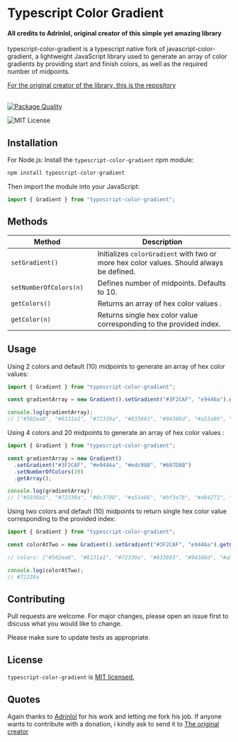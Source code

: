 <div>
    <h1>Typescript Color Gradient</h1>
    <h4>All credits to Adrinlol, original creator of this simple yet amazing library</h4>
    <p>typescript-color-gradient is a typescript native fork of javascript-color-gradient, a lightweight JavaScript library used to generate an array of color gradients by providing start and finish colors, as well as the required number of midpoints.</p>
    <a href="https://github.com/Adrinlol/javascript-color-gradient" style="font-size: xl">For the original creator of the library, this is the repository</a>
</div>
<br />

[![Package Quality](https://packagequality.com/badge/typescript-color-gradient.png)](https://packagequality.com/#?package=typescript-color-gradient)

![MIT License](https://img.shields.io/npm/l/javascript-color-gradient) 

## Installation

For Node.js: Install the `typescript-color-gradient` npm module:

```bash
npm install typescript-color-gradient
```

Then import the module into your JavaScript:

```typescript
import { Gradient } from "typescript-color-gradient";
```

<!-- ## Demo

[A demo is worth a thousand words](https://codesandbox.io/s/javascript-color-gradient-csgfd).

**Note:** All the examples are using ES6, be sure is supported in your browser or modify as needed, Chrome recommended. -->

## Methods

| Method                 |     | Description                                                                              |
| ---------------------- | --- | ---------------------------------------------------------------------------------------- |
| `setGradient()`        |     | Initializes `colorGradient` with two or more hex color values. Should always be defined. |
| `setNumberOfColors(n)` |     | Defines number of midpoints. Defaults to 10.                                             |
| `getColors()`          |     | Returns an array of hex color values .                                                   |
| `getColor(n)`          |     | Returns single hex color value corresponding to the provided index.                      |

## Usage

Using 2 colors and default (10) midpoints to generate an array of hex color values:

```typescript
import { Gradient } from "typescript-color-gradient";

const gradientArray = new Gradient().setGradient("#3F2CAF", "e9446a").getColors();

console.log(gradientArray);
// ["#502ea8", "#6131a1", "#72339a", "#833693", "#94388d", "#a53a86", "#b63d7f", "#c73f78", "#d84271", "#e9446a"]
```

Using 4 colors and 20 midpoints to generate an array of hex color values :

```javascript
import { Gradient } from "typescript-color-gradient";

const gradientArray = new Gradient()
  .setGradient("#3F2CAF", "#e9446a", "#edc988", "#607D8B")
  .setNumberOfColors(20)
  .getArray();

console.log(gradientArray);
// ["#5930a5", "#72339a", "#8c3790", "#a53a86", "#bf3e7b", "#d84271", "#e94b6c", "#ea5f70", "#ea7375", "#eb8779", …]
```

Using two colors and default (10) midpoints to return single hex color value corresponding to the provided index:

```javascript
import { Gradient } from "typescript-color-gradient";

const colorAtTwo = new Gradient().setGradient("#3F2CAF", "e9446a").getColor(2);

// colors: ["#502ea8", "#6131a1", "#72339a", "#833693", "#94388d", "#a53a86", "#b63d7f", "#c73f78", "#d84271", "#e9446a"]

console.log(colorAtTwo);
// #72339a
```

## Contributing

Pull requests are welcome. For major changes, please open an issue first to discuss what you would like to change.

Please make sure to update tests as appropriate.

## License

`typescript-color-gradient` is [MIT licensed.](https://github.com/NikPiermafrost/typescript-color-gradient/blob/master/LICENSE)

## Quotes
Again thanks to [Adrinlol](https://github.com/Adrinlol) for his work and letting me fork his job.
If anyone wants to contribute with a donation, i kindly ask to send it to [The original creator](https://www.buymeacoffee.com/adrinlol)
